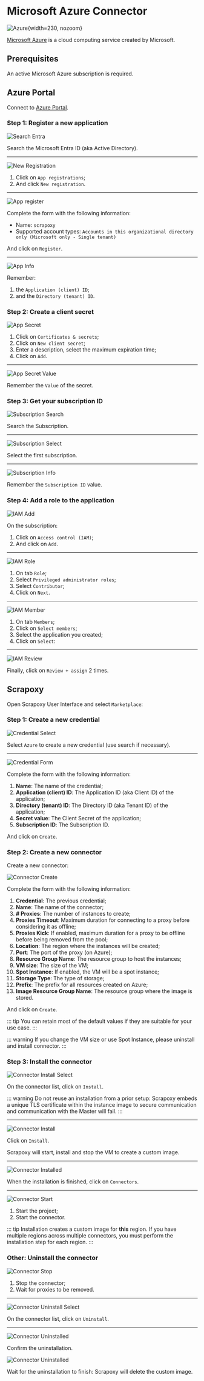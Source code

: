 # Microsoft Azure Connector

![Azure](/assets/images/azure.svg){width=230, nozoom}

[Microsoft Azure](https://azure.microsoft.com) is a cloud computing service created by Microsoft.


## Prerequisites

An active Microsoft Azure subscription is required.


## Azure Portal

Connect to [Azure Portal](https://portal.azure.com).


### Step 1: Register a new application

![Search Entra](azure_entra_search.png)

Search the Microsoft Entra ID (aka Active Directory).

---

![New Registration](azure_app_registration.png)

1. Click on `App registrations`;
2. And click `New registration`.

---

![App register](azure_app_register.png)

Complete the form with the following information:
- Name: `scrapoxy`
- Supported account types: `Accounts in this organizational directory only (Microsoft only - Single tenant)`

And click on `Register`.

---

![App Info](azure_app_info.png)

Remember:
1. the `Application (client) ID`;
2. and the `Directory (tenant) ID`.


### Step 2: Create a client secret

![App Secret](azure_app_secret.png)

1. Click on `Certificates & secrets`;
2. Click on `New client secret`;
3. Enter a description, select the maximum expiration time;
4. Click on `Add`.

---

![App Secret Value](azure_app_secret_value.png)

Remember the `Value` of the secret.


### Step 3: Get your subscription ID

![Subscription Search](azure_subscription_search.png)

Search the Subscription.

---

![Subscription Select](azure_subscription_select.png)

Select the first subscription.

---

![Subscription Info](azure_subscription_info.png)

Remember the `Subscription ID` value.


### Step 4: Add a role to the application

![IAM Add](azure_iam_add.png)

On the subscription:
1. Click on `Access control (IAM)`;
2. And click on `Add`.

---

![IAM Role](azure_iam_add_role.png)

1. On tab `Role`;
2. Select `Privileged administrator roles`;
3. Select `Contributor`;
4. Click on `Next`.

---

![IAM Member](azure_iam_add_member.png)

1. On tab `Members`;
2. Click on `Select members`;
3. Select the application you created;
4. Click on `Select`:

---

![IAM Review](azure_iam_add_review.png)

Finally, click on `Review + assign` 2 times.


## Scrapoxy

Open Scrapoxy User Interface and select `Marketplace`:


### Step 1: Create a new credential

![Credential Select](spx_credential_select.png)

Select `Azure` to create a new credential (use search if necessary).

---

![Credential Form](spx_credential_create.png)

Complete the form with the following information:
1. **Name**: The name of the credential;
2. **Application (client) ID**: The Application ID (aka Client ID) of the application;
3. **Directory (tenant) ID**: The Directory ID (aka Tenant ID) of the application;
4. **Secret value**: The Client Secret of the application;
5. **Subscription ID**: The Subscription ID.

And click on `Create`.


### Step 2: Create a new connector

Create a new connector:

![Connector Create](spx_connector_create.png)

Complete the form with the following information:
1. **Credential**: The previous credential;
2. **Name**: The name of the connector;
3. **# Proxies**: The number of instances to create;
4. **Proxies Timeout**: Maximum duration for connecting to a proxy before considering it as offline;
5. **Proxies Kick**: If enabled, maximum duration for a proxy to be offline before being removed from the pool;
6. **Location**: The region where the instances will be created;
7. **Port**: The port of the proxy (on Azure);
8. **Resource Group Name**: The resource group to host the instances;
9. **VM size**: The size of the VM;
10. **Spot Instance**: If enabled, the VM will be a spot instance;
11. **Storage Type**: The type of storage;
12. **Prefix**: The prefix for all resources created on Azure;
13. **Image Resource Group Name**: The resource group where the image is stored.

And click on `Create`.

::: tip
You can retain most of the default values if they are suitable for your use case.
:::

::: warning
If you change the VM size or use Spot Instance, please uninstall and install connector.
:::


### Step 3: Install the connector

![Connector Install Select](spx_connector_install_select.png)

On the connector list, click on `Install`.

::: warning
Do not reuse an installation from a prior setup:
Scrapoxy embeds a unique TLS certificate within the instance image to secure communication and communication with the Master will fail.
:::

---

![Connector Install](spx_connector_install.png)

Click on `Install`.

Scrapoxy will start, install and stop the VM to create a custom image.

---

![Connector Installed](spx_connector_installed.png)

When the installation is finished, click on `Connectors`.

---

![Connector Start](spx_connector_start.png)

1. Start the project;
2. Start the connector.

::: tip
Installation creates a custom image for **this** region.
If you have multiple regions across multiple connectors, you must perform the installation step for each region.
:::


### Other: Uninstall the connector

![Connector Stop](spx_connector_stop.png)

1. Stop the connector;
2. Wait for proxies to be removed.

---

![Connector Uninstall Select](spx_connector_uninstall_select.png)

On the connector list, click on `Uninstall`.

---

![Connector Uninstalled](spx_connector_uninstall_confirm.png)

Confirm the uninstallation.

![Connector Uninstalled](spx_connector_uninstalled.png)

Wait for the uninstallation to finish: Scrapoxy will delete the custom image.
